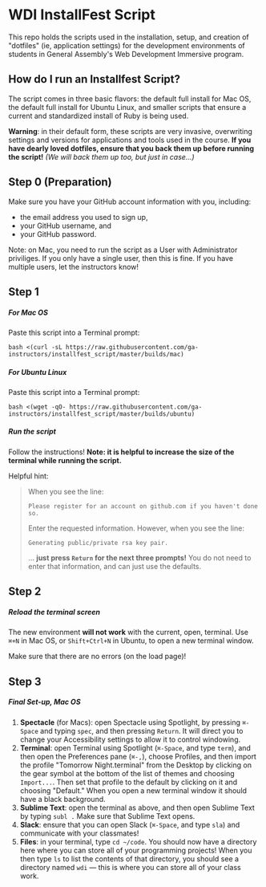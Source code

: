 # WDI InstallFest Script

This repo holds the scripts used in the installation, setup, and creation of 
"dotfiles" (ie, application settings) for the development environments of 
students in General Assembly's Web Development Immersive program.

## How do I run an Installfest Script?

The script comes in three basic flavors: the default full install for Mac OS, 
the default full install for Ubuntu Linux, and smaller scripts that ensure a 
current and standardized install of Ruby is being used.

**Warning**: in their default form, these scripts are very invasive, 
overwriting settings and versions for applications and tools used in the 
course. **If you have dearly loved dotfiles, ensure that you back them up before 
running the script!** *(We will back them up too, but just in case...)*

## Step 0 (Preparation)

Make sure you have your GitHub account information with you, including:

- the email address you used to sign up,
- your GitHub username, and
- your GitHub password.

Note: on Mac, you need to run the script as a User with Administrator
priviliges. If you only have a single user, then this is fine. If you
have multiple users, let the instructors know!

## Step 1

##### For Mac OS

Paste this script into a Terminal prompt:

```
bash <(curl -sL https://raw.githubusercontent.com/ga-instructors/installfest_script/master/builds/mac)
```

##### For Ubuntu Linux

Paste this script into a Terminal prompt:

```
bash <(wget -qO- https://raw.githubusercontent.com/ga-instructors/installfest_script/master/builds/ubuntu)
```

##### Run the script

Follow the instructions! **Note: it is helpful to increase the size of the 
terminal while running the script.**

Helpful hint:

> When you see the line:
> 
> ```
> Please register for an account on github.com if you haven't done so.
> ```
> 
> Enter the requested information. However, when you see the line:
> 
> ```
> Generating public/private rsa key pair.
> ```
> 
> ... **just press `Return` for the next three prompts!** You do not need to
> enter that information, and can just use the defaults.

## Step 2

##### Reload the terminal screen

The new environment **will not work** with the current, open, terminal. Use 
`⌘+N` in Mac OS, or `Shift+Ctrl+N` in Ubuntu, to open a new terminal
window.

Make sure that there are no errors (on the load page)!

## Step 3

##### Final Set-up, Mac OS

1. **Spectacle** (for Macs): open Spectacle using Spotlight, by pressing `⌘-Space`
   and typing `spec`, and then pressing `Return`. It will direct you to change
   your Accessibility settings to allow it to control windowing.
2. **Terminal**: open Terminal using Spotlight (`⌘-Space`, and type `term`),
   and then open the Preferences pane (`⌘-,`), choose Profiles, and then import
   the profile "Tomorrow Night.terminal" from the Desktop by clicking on the
   gear symbol at the bottom of the list of themes and choosing `Import...`.
   Then set that profile to the default by clicking on it and choosing 
   "Default." When you open a new terminal window it should have a black
   background.
3. **Sublime Text**: open the terminal as above, and then open Sublime Text
   by typing `subl .` Make sure that Sublime Text opens.
4. **Slack**: ensure that you can open Slack (`⌘-Space`, and type `sla`) and 
   communicate with your classmates!
5. **Files**: in your terminal, type `cd ~/code`. You should now have a 
   directory here where you can store all of your programming projects! When
   you then type `ls` to list the contents of that directory, you should see
   a directory named `wdi` — this is where you can store all of your class
   work.
